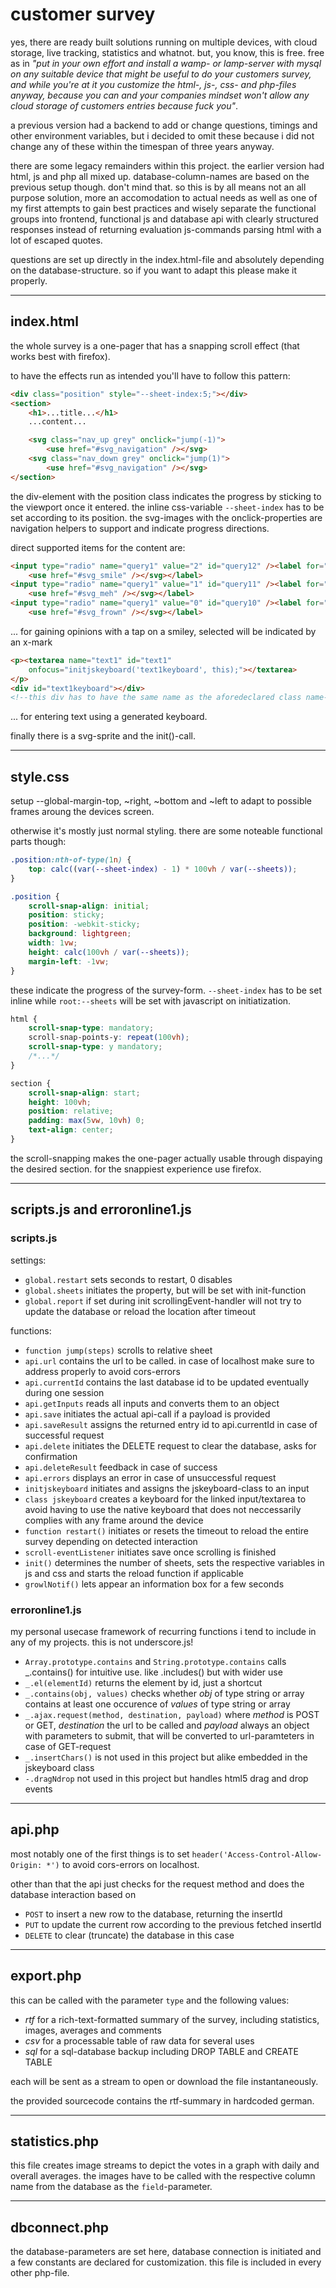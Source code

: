 # customer survey
yes, there are ready built solutions running on multiple devices, with cloud storage, live tracking, statistics and whatnot.
but, you know, this is free.
free as in *"put in your own effort and install a wamp- or lamp-server with mysql on any suitable device that might be useful to do your customers survey, and while you're at it you customize the html-, js-, css- and php-files anyway, because you can and your companies mindset won't allow any cloud storage of customers entries because fuck you"*.

a previous version had a backend to add or change questions, timings and other environment variables, but i decided to omit these because i did not change any of these within the timespan of three years anyway.

there are some legacy remainders within this project. the earlier version had html, js and php all mixed up. database-column-names are based on the previous setup though. don't mind that.
so this is by all means not an all purpose solution, more an accomodation to actual needs as well as one of my first attempts to gain best practices and wisely separate the functional groups into frontend, functional js and database api with clearly structured responses instead of returning evaluation js-commands parsing html with a lot of escaped quotes.

questions are set up directly in the index.html-file and absolutely depending on the database-structure. so if you want to adapt this please make it properly.

---
## index.html

the whole survey is a one-pager that has a snapping scroll effect (that works best with firefox).

to have the effects run as intended you'll have to follow this pattern:
```html
<div class="position" style="--sheet-index:5;"></div>
<section>
    <h1>...title...</h1>
    ...content...

    <svg class="nav_up grey" onclick="jump(-1)">
        <use href="#svg_navigation" /></svg>
    <svg class="nav_down grey" onclick="jump(1)">
        <use href="#svg_navigation" /></svg>
</section>
```
the div-element with the position class indicates the progress by sticking to the viewport once it entered. the inline css-variable `--sheet-index` has to be set according to its position.
the svg-images with the onclick-properties are navigation helpers to support and indicate progress directions.

direct supported items for the content are:
```html
<input type="radio" name="query1" value="2" id="query12" /><label for="query12"> <svg class="green">
    <use href="#svg_smile" /></svg></label>
<input type="radio" name="query1" value="1" id="query11" /><label for="query11"> <svg class="yellow">
    <use href="#svg_meh" /></svg></label>
<input type="radio" name="query1" value="0" id="query10" /><label for="query10"> <svg class="red">
    <use href="#svg_frown" /></svg></label>
```
... for gaining opinions with a tap on a smiley, selected will be indicated by an x-mark

```html
<p><textarea name="text1" id="text1"
    onfocus="initjskeyboard('text1keyboard', this);"></textarea>
</p>
<div id="text1keyboard"></div>
<!--this div has to have the same name as the aforedeclared class name-->
```
... for entering text using a generated keyboard.

finally there is a svg-sprite and the init()-call.

---
## style.css

setup --global-margin-top, ~right, ~bottom and ~left to adapt to possible frames aroung the devices screen.

otherwise it's mostly just normal styling. there are some noteable functional parts though:

```css
.position:nth-of-type(1n) {
    top: calc((var(--sheet-index) - 1) * 100vh / var(--sheets));
}

.position {
    scroll-snap-align: initial;
    position: sticky;
    position: -webkit-sticky;
    background: lightgreen;
    width: 1vw;
    height: calc(100vh / var(--sheets));
    margin-left: -1vw;
}
```
these indicate the progress of the survey-form. `--sheet-index` has to be set inline while `root:--sheets` will be set with javascript on initiatization.

```css
html {
    scroll-snap-type: mandatory;
    scroll-snap-points-y: repeat(100vh);
    scroll-snap-type: y mandatory;
    /*...*/
}

section {
    scroll-snap-align: start;
    height: 100vh;
    position: relative;
    padding: max(5vw, 10vh) 0;
    text-align: center;
}
```
the scroll-snapping makes the one-pager actually usable through dispaying the desired section. for the snappiest experience use firefox.

---
## scripts.js and erroronline1.js

### scripts.js

settings:

* `global.restart` sets seconds to restart, 0 disables
* `global.sheets` initiates the property, but will be set with init-function
* `global.report` if set during init scrollingEvent-handler will not try to update the database or reload the location after timeout

functions:

* `function jump(steps)` scrolls to relative sheet 
* `api.url` contains the url to be called. in case of localhost make sure to address properly to avoid cors-errors
* `api.currentId` contains the last database id to be updated eventually during one session
* `api.getInputs` reads all inputs and converts them to an object
* `api.save` initiates the actual api-call if a payload is provided
* `api.saveResult` assigns the returned entry id to api.currentId in case of successful request
* `api.delete` initiates the DELETE request to clear the database, asks for confirmation
* `api.deleteResult` feedback in case of success
* `api.errors` displays an error in case of unsuccessful request
* `initjskeyboard` initiates and assigns the jskeyboard-class to an input
* `class jskeyboard` creates a keyboard for the linked input/textarea to avoid having to use the native keyboard that does not neccessarily complies with any frame around the device
* `function restart()` initiates or resets the timeout to reload the entire survey depending on detected interaction
* `scroll-eventListener` initiates save once scrolling is finished
* `init()` determines the number of sheets, sets the respective variables in js and css and starts the reload function if applicable
* `growlNotif()` lets appear an information box for a few seconds

### erroronline1.js

my personal usecase framework of recurring functions i tend to include in any of my projects. this is not underscore.js!

* `Array.prototype.contains` and `String.prototype.contains` calls _.contains() for intuitive use. like .includes() but with wider use
* `_.el(elementId)` returns the element by id, just a shortcut
* `_.contains(obj, values)` checks whether *obj* of type string or array contains at least one occurence of *values* of type string or array
* `_.ajax.request(method, destination, payload)` where *method* is POST or GET, *destination* the url to be called and *payload* always an object with parameters to submit, that will be converted to url-paramteters in case of GET-request
* `_.insertChars()` is not used in this project but alike embedded in the jskeyboard class
* `-.dragNdrop` not used in this project but handles html5 drag and drop events

---
## api.php

most notably one of the first things is to set `header('Access-Control-Allow-Origin: *')` to avoid cors-errors on localhost.

other than that the api just checks for the request method and does the database interaction based on

* `POST` to insert a new row to the database, returning the insertId
* `PUT` to update the current row according to the previous fetched insertId
* `DELETE` to clear (truncate) the database in this case

---
## export.php

this can be called with the parameter `type` and the following values:

* *rtf* for a rich-text-formatted summary of the survey, including statistics, images, averages and comments
* *csv* for a processable table of raw data for several uses
* *sql* for a sql-database backup including DROP TABLE and CREATE TABLE

each will be sent as a stream to open or download the file instantaneously.

the provided sourcecode contains the rtf-summary in hardcoded german.

---
## statistics.php

this file creates image streams to depict the votes in a graph with daily and overall averages. the images have to be called with the respective column name from the database as the `field`-parameter.

---
## dbconnect.php

the database-parameters are set here, database connection is initiated and a few constants are declared for customization. this file is included in every other php-file.
